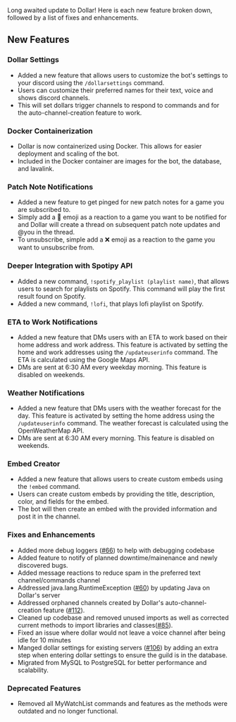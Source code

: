 Long awaited update to Dollar! Here is each new feature broken down, followed by a list of fixes and enhancements. 

## New Features

### Dollar Settings

- Added a new feature that allows users to customize the bot's settings to your discord using the `/dollarsettings` command.
- Users can customize their preferred names for their text, voice and shows discord channels.
- This will set dollars trigger channels to respond to commands and for the auto-channel-creation feature to work.

### Docker Containerization

- Dollar is now containerized using Docker. This allows for easier deployment and scaling of the bot.
- Included in the Docker container are images for the bot, the database, and lavalink.

### Patch Note Notifications

- Added a new feature to get pinged for new patch notes for a game you are subscribed to.
- Simply add a 🔔 emoji as a reaction to a game you want to be notified for and Dollar will create a thread on subsequent patch note updates and @you in the thread.
- To unsubscribe, simple add a ❌ emoji as a reaction to the game you want to unsubscribe from.

### Deeper Integration with Spotipy API

- Added a new command, `!spotify_playlist (playlist name)`, that allows users to search for playlists on Spotify. This command will play the first result found on Spotify.
- Added a new command, `!lofi`, that plays lofi playlist on Spotify.

### ETA to Work Notifications

- Added a new feature that DMs users with an ETA to work based on their home address and work address. This feature is activated by setting the home and work addresses using the `/updateuserinfo` command. The ETA is calculated using the Google Maps API.
- DMs are sent at 6:30 AM every weekday morning. This feature is disabled on weekends.

### Weather Notifications

- Added a new feature that DMs users with the weather forecast for the day. This feature is activated by setting the home address using the `/updateuserinfo` command. The weather forecast is calculated using the OpenWeatherMap API.
- DMs are sent at 6:30 AM every morning. This feature is disabled on weekends.

### Embed Creator

- Added a new feature that allows users to create custom embeds using the `!embed` command.
- Users can create custom embeds by providing the title, description, color, and fields for the embed.
- The bot will then create an embed with the provided information and post it in the channel.

### Fixes and Enhancements

- Added more debug loggers ([#66](https://github.com/aaronrai24/DollarDiscordBot/issues/66)) to help with debugging codebase
- Added feature to notify of planned downtime/mainenance and newly discovered bugs. 
- Added message reactions to reduce spam in the preferred text channel/commands channel
- Addressed java.lang.RuntimeException ([#60](https://github.com/aaronrai24/DollarDiscordBot/issues/60)) by updating Java on Dollar's server
- Addressed orphaned channels created by Dollar's auto-channel-creation feature ([#112](https://github.com/aaronrai24/DollarDiscordBot/issues/112)).
- Cleaned up codebase and removed unused imports as well as corrected current methods to import libraries and classes([#85](https://github.com/aaronrai24/DollarDiscordBot/issues/85)).
- Fixed an issue where dollar would not leave a voice channel after being idle for 10 minutes
- Manged dollar settings for existing servers ([#106](https://github.com/aaronrai24/DollarDiscordBot/issues/106)) by adding an extra step when entering dollar settings to ensure the guild is in the database.
- Migrated from MySQL to PostgreSQL for better performance and scalability.


### Deprecated Features

- Removed all MyWatchList commands and features as the methods were outdated and no longer functional.